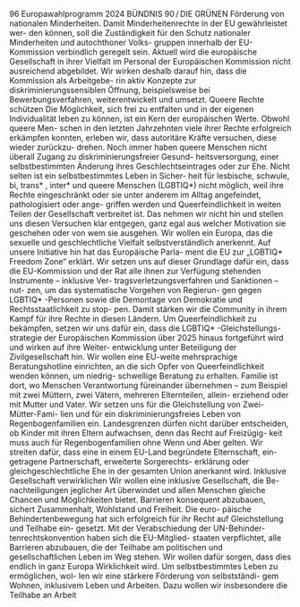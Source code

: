 96
Europawahlprogramm 2024
BÜNDNIS 90 / DIE GRÜNEN 
Förderung von nationalen Minderheiten. Damit 
Minderheitenrechte in der EU gewährleistet wer-
den können, soll die Zuständigkeit für den Schutz 
nationaler Minderheiten und autochthoner Volks-
gruppen innerhalb der EU-Kommission verbindlich 
geregelt sein.
Aktuell wird die europäische Gesellschaft in ihrer 
Vielfalt im Personal der Europäischen Kommission 
nicht ausreichend abgebildet. Wir wirken deshalb 
darauf hin, dass die Kommission als Arbeitgebe-
rin aktiv Konzepte zur diskriminierungssensiblen 
Öffnung, beispielsweise bei Bewerbungsverfahren, 
weiterentwickelt und umsetzt.
Queere Rechte schützen
Die Möglichkeit, sich frei zu entfalten und in der 
eigenen Individualität leben zu können, ist ein 
Kern der europäischen Werte. Obwohl queere Men-
schen in den letzten Jahrzehnten viele ihrer Rechte 
erfolgreich erkämpfen konnten, erleben wir, dass 
autoritäre Kräfte versuchen, diese wieder zurückzu-
drehen. Noch immer haben queere Menschen nicht 
überall Zugang zu diskriminierungsfreier Gesund-
heitsversorgung, einer selbstbestimmten Änderung 
ihres Geschlechtseintrages oder zur Ehe. Nicht 
selten ist ein selbstbestimmtes Leben in Sicher-
heit für lesbische, schwule, bi, trans*
, inter* und 
queere Menschen (LGBTIQ*) nicht möglich, weil 
ihre Rechte eingeschränkt oder sie unter anderem 
im Alltag angefeindet, pathologisiert oder ange-
griffen werden und Queerfeindlichkeit in weiten 
Teilen der Gesellschaft verbreitet ist. Das nehmen 
wir nicht hin und stellen uns diesen Versuchen klar 
entgegen, ganz egal aus welcher Motivation sie 
geschehen oder von wem sie ausgehen. Wir wollen 
ein Europa, das die sexuelle und geschlechtliche 
Vielfalt selbstverständlich anerkennt.
Auf unsere Initiative hin hat das Europäische Parla-
ment die EU zur „LGBTIQ* Freedom Zone“ erklärt. 
Wir setzen uns auf dieser Grundlage dafür ein, dass 
die EU-Kommission und der Rat alle ihnen zur 
Verfügung stehenden Instrumente – inklusive Ver-
tragsverletzungsverfahren und Sanktionen – nut-
zen, um das systematische Vorgehen von Regierun-
gen gegen LGBTIQ*
-Personen sowie die Demontage 
von Demokratie und Rechtsstaatlichkeit zu stop-
pen. Damit stärken wir die Community in ihrem 
Kampf für ihre Rechte in diesen Ländern.
Um Queerfeindlichkeit zu bekämpfen, setzen wir 
uns dafür ein, dass die LGBTIQ*
-Gleichstellungs-
strategie der Europäischen Kommission über 2025 
hinaus fortgeführt wird und wirken auf ihre Weiter-
entwicklung unter Beteiligung der Zivilgesellschaft 
hin. Wir wollen eine EU-weite mehrsprachige 
Beratungshotline einrichten, an die sich Opfer von 
Queerfeindlichkeit wenden können, um niedrig-
schwellige Beratung zu erhalten.
Familie ist dort, wo Menschen Verantwortung 
füreinander übernehmen – zum Beispiel mit zwei 
Müttern, zwei Vätern, mehreren Elternteilen, allein-
erziehend oder mit Mutter und Vater. Wir setzen 
uns für die Gleichstellung von Zwei-Mütter-Fami-
lien und für ein diskriminierungsfreies Leben von 
Regenbogenfamilien ein. Landesgrenzen dürfen 
nicht darüber entscheiden, ob Kinder mit ihren 
Eltern aufwachsen, denn das Recht auf Freizügig-
keit muss auch für Regenbogenfamilien ohne 
Wenn und Aber gelten. Wir streiten dafür, dass eine 
in einem EU-Land begründete Elternschaft, ein-
getragene Partnerschaft, erweiterte Sorgerechts-
erklärung oder gleichgeschlechtliche Ehe in der 
gesamten Union anerkannt wird.
Inklusive Gesellschaft verwirklichen
Wir wollen eine inklusive Gesellschaft, die Be-
nachteiligungen jeglicher Art überwindet und allen 
Menschen gleiche Chancen und Möglichkeiten 
bietet. Barrieren konsequent abzubauen, sichert 
Zusammenhalt, Wohlstand und Freiheit. Die euro-
päische Behindertenbewegung hat sich erfolgreich 
für ihr Recht auf Gleichstellung und Teilhabe ein-
gesetzt. Mit der Verabschiedung der UN-Behinder-
tenrechtskonvention haben sich die EU-Mitglied-
staaten verpflichtet, alle Barrieren abzubauen, die 
der Teilhabe am politischen und gesellschaftlichen 
Leben im Weg stehen. Wir wollen dafür sorgen, 
dass dies endlich in ganz Europa Wirklichkeit wird.
Um selbstbestimmtes Leben zu ermöglichen, wol-
len wir eine stärkere Förderung von selbstständi-
gem Wohnen, inklusivem Leben und Arbeiten. Dazu 
wollen wir insbesondere die Teilhabe an Arbeit 
